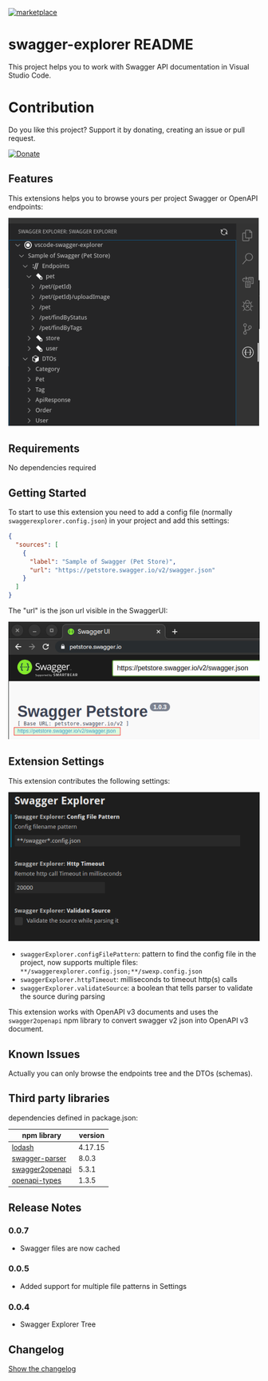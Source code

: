 [![marketplace](https://img.shields.io/badge/vscode_marketplace-view-brightgreen)](https://marketplace.visualstudio.com/items?itemName=ganori80.swagger-explorer&ssr=false)

# swagger-explorer README

This project helps you to work with Swagger API documentation in Visual Studio Code.

# Contribution
Do you like this project? Support it by donating, creating an issue or pull request.

[![Donate](https://img.shields.io/badge/Donate-PayPal-green.svg)](https://www.paypal.com/cgi-bin/webscr?cmd=_donations&business=PXMKQEFQFA28A&item_name=Support+developer+of+swagger+explorer+extension+for+visual+studio+code&currency_code=EUR&source=url)

## Features

This extensions helps you to browse yours per project Swagger or OpenAPI endpoints:

![Explorer](doc/explorer.png)

## Requirements

No dependencies required

## Getting Started

To start to use this extension you need to add a config file (normally `swaggerexplorer.config.json`) in your project and add this settings:

```json
{
  "sources": [
    {
      "label": "Sample of Swagger (Pet Store)",
      "url": "https://petstore.swagger.io/v2/swagger.json"
    }
  ]
}
```

The "url" is the json url visible in the SwaggerUI:

![Swagger UI](doc/swaggerui.png)

## Extension Settings

This extension contributes the following settings:

![Settings UI screenshot](doc/settings.png)

- `swaggerExplorer.configFilePattern`: pattern to find the config file in the project, now supports multiple files: `**/swaggerexplorer.config.json;**/swexp.config.json`
- `swaggerExplorer.httpTimeout`: milliseconds to timeout http(s) calls
- `swaggerExplorer.validateSource`: a boolean that tells parser to validate the source during parsing

This extension works with OpenAPI v3 documents and uses the `swagger2openapi` npm library to convert swagger v2 json into OpenAPI v3 document.

## Known Issues

Actually you can only browse the endpoints tree and the DTOs (schemas).

## Third party libraries

dependencies defined in package.json:

| npm library | version |
|-------------|---------|
| [lodash](https://www.npmjs.com/package/lodash) | 4.17.15 |
| [swagger-parser](https://www.npmjs.com/package/swagger-parser) | 8.0.3 |
| [swagger2openapi](https://www.npmjs.com/package/swagger2openapi) | 5.3.1 |
| [openapi-types](https://www.npmjs.com/package/openapi-types) | 1.3.5 |


## Release Notes

### 0.0.7

- Swagger files are now cached

### 0.0.5

- Added support for multiple file patterns in Settings

### 0.0.4

- Swagger Explorer Tree

## Changelog

[Show the changelog](./CHANGELOG.md)
